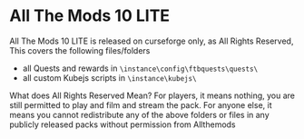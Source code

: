 All The Mods 10 LITE
======
All The Mods 10 LITE is released on curseforge only, as All Rights Reserved,
This covers the following files/folders
- all Quests and rewards in `\instance\config\ftbquests\quests\`
- all custom Kubejs scripts in `\instance\kubejs\`

What does All Rights Reserved Mean?
For players, it means nothing, you are still permitted to play and film and stream the pack.
For anyone else, it means you cannot redistribute any of the above folders or files in any publicly released packs without permission from Allthemods
